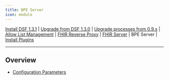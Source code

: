 ```yaml
---
title: BPE Server
icon: module
---
```

 [Install DSF 1.3.1](/versions/v1.3.1/maintain/install.md) | [Upgrade from DSF 1.3.0](/versions/v1.3.1/maintain/upgrade-from-1.md) | [Upgrade processes from 0.9.x](/versions/v1.3.1/maintain/upgrade-from-0.md) | [Allow List Management](/versions/v1.3.1/maintain/allowList-mgm.md) | [FHIR Reverse Proxy](/versions/v1.3.1/maintain/fhir-reverse-proxy/README.md) | [FHIR Server](/versions/v1.3.1/maintain/fhir/README.md) | BPE Server | [Install Plugins](/versions/v1.3.1/maintain/install-plugins.md)  

---

## Overview
- [Configuration Parameters](configuration)

